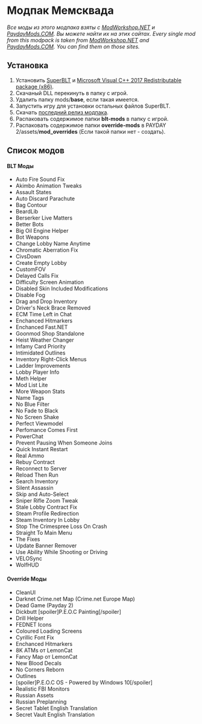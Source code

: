 # Модпак Мемсквада
*Все моды из этого модпака взяты с [ModWorkshop.NET](https://modworkshop.net/) и [PaydayMods.COM](https://paydaymods.com/). Вы можете найти их на этих сайтах.*
*Every single mod from this modpack is taken from [ModWorkshop.NET](https://modworkshop.net/) and [PaydayMods.COM](https://paydaymods.com/). You can find them on those sites.*
## Установка
1. Установить [SuperBLT](https://znix.xyz/random/payday-2/SuperBLT/latest-wsock.php) и [Microsoft Visual C++ 2017 Redistributable package (x86)](https://aka.ms/vs/15/release/VC_redist.x86.exe).
2. Скачаный DLL перекинуть в папку с игрой.
3. Удалить папку mods/**base**, если такая имеется.
4. Запустить игру для установки остальных файлов SuperBLT.
5. Скачать [последний релиз модпака](https://github.com/T3RRY4/Memesquad-PAYDAY-2-modpack/releases).
6. Распаковать содержимое папки **blt-mods** в папку с игрой.
7. Распаковать содержимое папки **override-mods** в PAYDAY 2/assets/**mod_overrides** (Если такой папки нет - создать).
## Список модов
#### BLT Моды
* Auto Fire Sound Fix
* Akimbo Animation Tweaks
* Assault States
* Auto Discard Parachute
* Bag Contour
* BeardLib
* Berserker Live Matters
* Better Bots
* Big Oil Engine Helper
* Bot Weapons
* Change Lobby Name Anytime
* Chromatic Aberration Fix
* CivsDown
* Create Empty Lobby
* CustomFOV
* Delayed Calls Fix
* Difficulty Screen Animation
* Disabled Skin Included Modifications
* Disable Fog
* Drag and Drop Inventory
* Driver's Neck Brace Removed
* ECM Time Left in Chat
* Enchanced Hitmarkers
* Enchanced Fast.NET
* Goonmod Shop Standalone
* Heist Weather Changer
* Infamy Card Priority
* Intimidated Outlines
* Inventory Right-Click Menus
* Ladder Improvements
* Lobby Player Info
* Meth Helper
* Mod List Lite
* More Weapon Stats
* Name Tags
* No Blue Filter
* No Fade to Black
* No Screen Shake
* Perfect Viewmodel
* Perfomance Comes First
* PowerChat
* Prevent Pausing When Someone Joins
* Quick Instant Restart
* Real Ammo
* Rebuy Contract
* Reconnect to Server
* Reload Then Run
* Search Inventory
* Silent Assassin
* Skip and Auto-Select
* Sniper Rifle Zoom Tweak
* Stale Lobby Contract Fix
* Steam Profile Redirection
* Steam Inventory In Lobby
* Stop The Crimespree Loss On Crash
* Straight To Main Menu
* The Fixes
* Update Banner Remover
* Use Ability While Shooting or Driving
* VELOSync
* WolfHUD
#### Override Моды
* CleanUI
* Darknet Crime.net Map (Crime.net Europe Map)
* Dead Game (Payday 2)
* Dickbutt [spoiler]P.E.O.C Painting[/spoiler]
* Drill Helper
* FEDNET Icons
* Coloured Loading Screens
* Cyrillic Font Fix
* Enchanced Hitmarkers
* 8K ATMs от LemonCat
* Fancy Map от LemonCat
* New Blood Decals
* No Corners Reborn
* Outlines
* [spoiler]P.E.O.C OS - Powered by Windows 10[/spoiler]
* Realistic FBI Monitors
* Russian Assets
* Russian Preplanning
* Secret Tablet English Translation
* Secret Vault English Translation
